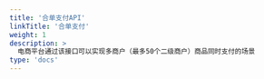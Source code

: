 ```yaml
---
title: '合单支付API'
linkTitle: '合单支付'
weight: 1
description: >
  电商平台通过该接口可以实现多商户（最多50个二级商户）商品同时支付的场景
type: 'docs'
---
```

